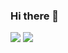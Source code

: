 ### Hi there 👋
<img src="https://github-readme-stats.vercel.app/api?username=l-raouf&theme=prussian&count_private=true)](https://github.com/anuraghazra/github-readme-stats"/>
<img src="https://github-readme-stats.vercel.app/api/top-langs?username=l-raouf&theme=prussian"/>
